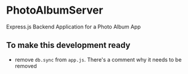 # PhotoAlbumServer
Express.js Backend Application for a Photo Album App

##  To make this development ready
- remove `db.sync` from `app.js`. There's a comment why it needs to be removed